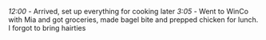 *12:00* - Arrived, set up everything for cooking later
*3:05* - Went to WinCo with Mia and got groceries, made bagel bite and prepped chicken for lunch. I forgot to bring hairties
